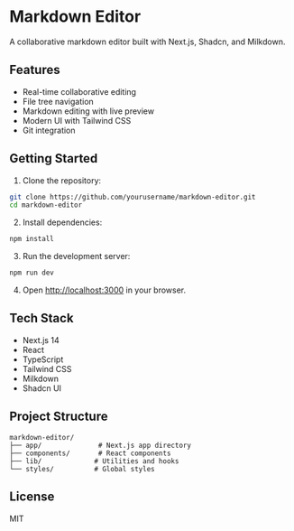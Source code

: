 # Markdown Editor

A collaborative markdown editor built with Next.js, Shadcn, and Milkdown.

## Features

- Real-time collaborative editing
- File tree navigation
- Markdown editing with live preview
- Modern UI with Tailwind CSS
- Git integration

## Getting Started

1. Clone the repository:
```bash
git clone https://github.com/yourusername/markdown-editor.git
cd markdown-editor
```

2. Install dependencies:
```bash
npm install
```

3. Run the development server:
```bash
npm run dev
```

4. Open [http://localhost:3000](http://localhost:3000) in your browser.

## Tech Stack

- Next.js 14
- React
- TypeScript
- Tailwind CSS
- Milkdown
- Shadcn UI

## Project Structure

```
markdown-editor/
├── app/              # Next.js app directory
├── components/       # React components
├── lib/             # Utilities and hooks
└── styles/          # Global styles
```

## License

MIT
